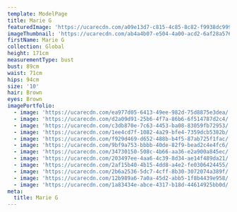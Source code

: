 ```yaml
---
template: ModelPage
title: Marie G
featuredImage: 'https://ucarecdn.com/a09e13d7-c815-4c85-8c82-f9938dc99979/'
imageThumbnail: 'https://ucarecdn.com/ab4a4b07-e504-4a00-acd2-6af28a576062/'
firstName: Marie G
collection: Global
height: 171cm
measurementType: bust
bust: 89cm
waist: 71cm
hips: 94cm
size: '10'
hair: Brown
eyes: Brown
imagePortfolio:
  - image: 'https://ucarecdn.com/ea977d05-6413-49ee-982d-75d8875e3dea/'
  - image: 'https://ucarecdn.com/d2a09d91-25b6-4f7a-86b6-6f514787d2c4/'
  - image: 'https://ucarecdn.com/c3db870e-7c63-4453-ba08-83059fb72953/'
  - image: 'https://ucarecdn.com/1ee4cd7f-1082-4a29-bfe4-7359dcb5382b/'
  - image: 'https://ucarecdn.com/f929d469-d652-488b-b4f5-87ab725f1fac/'
  - image: 'https://ucarecdn.com/9bf9a753-bbbb-40de-82f9-bead2c4e4fc6/'
  - image: 'https://ucarecdn.com/34730150-508c-4b66-aa36-e2a900a845ec/'
  - image: 'https://ucarecdn.com/203497ee-4aa6-4c39-8d34-ae14f489da21/'
  - image: 'https://ucarecdn.com/2af15b40-4b15-4dd8-a4e2-fe0306424455/'
  - image: 'https://ucarecdn.com/2b6a2536-5dc7-4cff-8b30-3072074a389f/'
  - image: 'https://ucarecdn.com/12b989a6-7a0a-45d2-abb5-1f8b4439e958/'
  - image: 'https://ucarecdn.com/1a83434e-abce-4317-b18d-44614925bb0d/'
meta:
  title: Marie G
---
```


